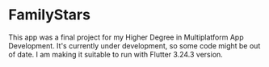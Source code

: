 # FamilyStars

This app was a final project for my Higher Degree in Multiplatform App Development. It's currently under development, so some code might be out of date.
I am making it suitable to run with Flutter 3.24.3 version.


